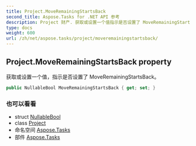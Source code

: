 ```yaml
---
title: Project.MoveRemainingStartsBack
second_title: Aspose.Tasks for .NET API 参考
description: Project 财产. 获取或设置一个值指示是否设置了 MoveRemainingStartsBack
type: docs
weight: 600
url: /zh/net/aspose.tasks/project/moveremainingstartsback/
---
```

## Project.MoveRemainingStartsBack property

获取或设置一个值，指示是否设置了 MoveRemainingStartsBack。

```csharp
public NullableBool MoveRemainingStartsBack { get; set; }
```

### 也可以看看

* struct [NullableBool](../../nullablebool/)
* class [Project](../)
* 命名空间 [Aspose.Tasks](../../project/)
* 部件 [Aspose.Tasks](../../../)


